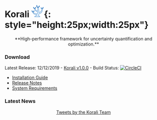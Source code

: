 # Korali  ![](images/logo.png){: style="height:25px;width:25px"}
<center>**High-performance framework for uncertainty quantification and optimization.**</center>

### **Download**

Latest Release: 12/12/2019 - [Korali v1.0.0](https://github.com/cselab/korali.git) - Build Status: [![CircleCI](https://circleci.com/gh/cselab/korali.svg?style=svg&circle-token=d73f56a4d14073880f8fe1140964afb58f2b1c35)](install/build)

 + [Installation Guide](install.md)
 + [Release Notes](https://github.com/cselab/korali/blob/master/docs/RELEASE-NOTES)
 + [System Requirements](install/#system-requirements)

### **Latest News**
 
<div align="center"><a class="twitter-timeline" data-height="600" data-width="70%" data-dnt="true" data-theme="light" href="https://twitter.com/EthKorali?ref_src=twsrc%5Etfw">Tweets by the Korali Team</a> <script async src="https://platform.twitter.com/widgets.js" charset="utf-8"></script></div>
